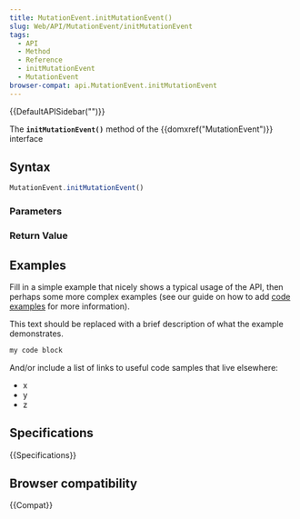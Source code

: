 ```yaml
---
title: MutationEvent.initMutationEvent()
slug: Web/API/MutationEvent/initMutationEvent
tags:
  - API
  - Method
  - Reference
  - initMutationEvent
  - MutationEvent
browser-compat: api.MutationEvent.initMutationEvent
---
```

{{DefaultAPISidebar("")}}

The **`initMutationEvent()`** method of the {{domxref("MutationEvent")}} interface 

## Syntax

```js
MutationEvent.initMutationEvent()
```

### Parameters



### Return Value



## Examples

Fill in a simple example that nicely shows a typical usage of the API, then perhaps some more complex examples (see our guide on how to add [code examples](/en-US/docs/MDN/Contribute/Structures/Code_examples) for more information).

This text should be replaced with a brief description of what the example demonstrates.

```js
my code block
```

And/or include a list of links to useful code samples that live elsewhere:

*   x
*   y
*   z

## Specifications

{{Specifications}}

## Browser compatibility

{{Compat}}

